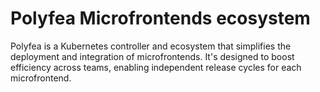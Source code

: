 # Polyfea Microfrontends ecosystem

Polyfea is a Kubernetes controller and ecosystem that simplifies the deployment and integration of microfrontends. It's designed to boost efficiency across teams, enabling independent release cycles for each microfrontend.
